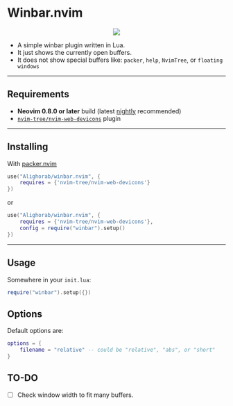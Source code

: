 # Winbar.nvim

<p align="center">
  <img src="./media/demo.gif" />
</p>

- A simple winbar plugin written in Lua.
- It just shows the currently open buffers.
- It does not show special buffers like: `packer`, `help`, `NvimTree`, 
or `floating windows`

---
## Requirements
- **Neovim 0.8.0 or later** build (latest [nightly] recommended)
- [`nvim-tree/nvim-web-devicons`] plugin

---
## Installing
With [packer.nvim]
````lua
use("Alighorab/winbar.nvim", {
    requires = {'nvim-tree/nvim-web-devicons'}
})
````
or
````lua
use("Alighorab/winbar.nvim", {
    requires = {'nvim-tree/nvim-web-devicons'},
    config = require("winbar").setup()
})
````
---
## Usage
Somewhere in your `init.lua`:
````lua
require("winbar").setup({})
````

## Options
Default options are:
````lua
options = {
    filename = "relative" -- could be "relative", "abs", or "short"
}
````

## TO-DO
- [ ] Check window width to fit many buffers.


[packer.nvim]: https://github.com/wbthomason/packer.nvim
[nightly]: https://github.com/neovim/neovim#install-from-source
[`nvim-tree/nvim-web-devicons`]: https://github.com/nvim-tree/nvim-web-devicons
